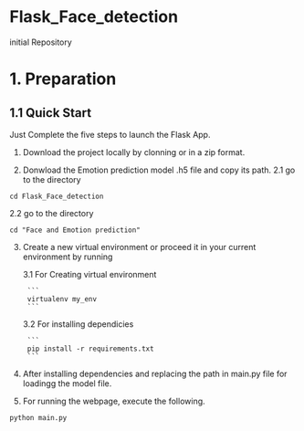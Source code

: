 # Flask_Face_detection
 initial Repository


# 1. Preparation

## 1.1 Quick Start

Just Complete the five steps to launch the Flask App.

1. Download the project locally by clonning or in a zip format.

2. Donwload the Emotion prediction model .h5 file and copy its path.
2.1 go to the directory
```
cd Flask_Face_detection
```
2.2 go to the directory
```
cd "Face and Emotion prediction"
```

3. Create a new virtual environment or proceed it in your current environment by running 

    3.1 For Creating virtual environment

        ```
        virtualenv my_env
        ```
    3.2 For installing dependicies
    
        ```
        pip install -r requirements.txt
        ```
        
4. After installing dependencies and replacing the path in main.py file for loadingg the model file.

5. For running the webpage, execute the following.

```
python main.py
```


